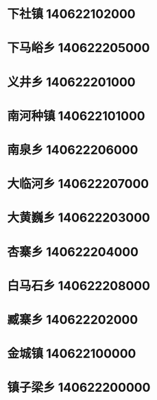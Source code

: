 # 下社镇 140622102000
# 下马峪乡 140622205000
# 义井乡 140622201000
# 南河种镇 140622101000
# 南泉乡 140622206000
# 大临河乡 140622207000
# 大黄巍乡 140622203000
# 杏寨乡 140622204000
# 白马石乡 140622208000
# 臧寨乡 140622202000
# 金城镇 140622100000
# 镇子梁乡 140622200000
